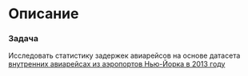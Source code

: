 # Описание
### Задача
Исследовать статистику задержек авиарейсов на основе датасета [внутренних авиарейсах из аэропортов Нью-Йорка в 2013 году](https://drive.google.com/file/d/1drJ6nqvE0sCSbY2gxlYBu_4jgEHmb2C2/view?usp=sharing)
